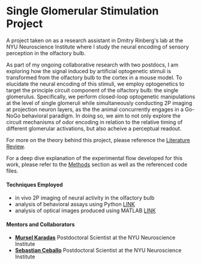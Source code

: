 # Single Glomerular Stimulation Project
A project taken on as a research assistant in Dmitry Rinberg's lab at the NYU Neuroscience Institute where I study the neural encoding of sensory perception in the olfactory bulb. 

As part of my ongoing collaborative research with two postdocs, I am exploring how the signal induced by artificial optogenetic stimuli is transformed from the olfactory bulb to the cortex in a mouse model. To elucidate the neural encoding of this stimuli, we employ optogenetics to target the principle circuit component of the olfactory bulb: the single glomerulus. Specifically, we perform closed-loop optogenetic manipulations at the level of single glomeruli while simultaneously conducting 2P imaging at projection neuron layers, as the the animal concurrently engages in a Go-NoGo behavioral paradigm. In doing so, we aim to not only explore the circuit mechanisms of odor encoding in relation to the relative timing of different glomerular activations, but also acheive a perceptual readout. 

For more on the theory behind this project, please reference the [Literature Review](https://github.com/ekaterinakoulak/Single-Glomerular-Stimulation/blob/main/Literature%20Review.md).

For a deep dive explanation of the experimental flow developed for this work, please refer to the [Methods](https://github.com/ekaterinakoulak/Single-Glomerular-Stimulation/tree/main/Methods) section as well as the referenced code files.

#### Techniques Employed

* in vivo 2P imaging of neural activity in the olfactory bulb 
* analysis of behavioral assays using Python [LINK](https://github.com/ekaterinakoulak/Single-Glomerular-Stimulation/tree/main/Methods/Behavioral_Training)
* analysis of optical images produced using MATLAB [LINK](https://github.com/ekaterinakoulak/Single-Glomerular-Stimulation/tree/main/Methods/Passive_Imaging)

#### Mentors and Collaborators

* **[Mursel Karadas](https://scholar.google.dk/citations?user=9hQ-FLgAAAAJ&hl=en)** Postdoctoral Scientist at the NYU Neuroscience Institute
* **[Sebastian Ceballo](https://scholar.google.es/citations?user=A5-1OGYAAAAJ&hl=th)** Postdoctoral Scientist at the NYU Neuroscience Institute

